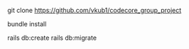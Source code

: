 git clone https://github.com/vkub1/codecore_group_project

bundle install

rails db:create
rails db:migrate